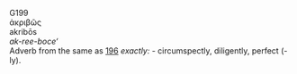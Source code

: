 G199  
ἀκριβῶς  
akribōs  
*ak-ree-boce‘*  
Adverb from the same as [196](g0196) *exactly:* - circumspectly,
diligently, perfect (-ly).  
